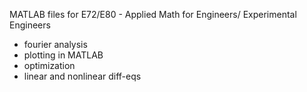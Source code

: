 MATLAB files for E72/E80 - Applied Math for Engineers/ Experimental Engineers
  - fourier analysis
  - plotting in MATLAB
  - optimization
  - linear and nonlinear diff-eqs
